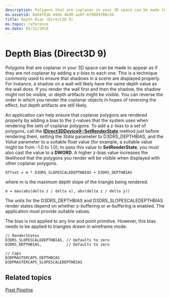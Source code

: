 ```yaml
---
description: Polygons that are coplanar in your 3D space can be made to appear as if they are not coplanar by adding a z-bias to each one.
ms.assetid: 0ab4f63b-49de-4bd0-a10f-6f90b9706c58
title: Depth Bias (Direct3D 9)
ms.topic: reference
ms.date: 05/31/2018
---
```


# Depth Bias (Direct3D 9)

Polygons that are coplanar in your 3D space can be made to appear as if they are not coplanar by adding a z-bias to each one. This is a technique commonly used to ensure that shadows in a scene are displayed properly. For instance, a shadow on a wall will likely have the same depth value as the wall does. If you render the wall first and then the shadow, the shadow might not be visible, or depth artifacts might be visible. You can reverse the order in which you render the coplanar objects in hopes of reversing the effect, but depth artifacts are still likely.

An application can help ensure that coplanar polygons are rendered properly by adding a bias to the z-values that the system uses when rendering the sets of coplanar polygons. To add a z-bias to a set of polygons, call the [**IDirect3DDevice9::SetRenderState**](/windows/win32/api/d3d9helper/nf-d3d9helper-idirect3ddevice9-setrenderstate) method just before rendering them, setting the *State* parameter to D3DRS\_DEPTHBIAS, and the *Value* parameter to a suitable float value (for example, a suitable value might be from -1.0 to 1.0); to pass this value to **SetRenderState**, you must also cast the value to a **DWORD**. A higher z-bias value increases the likelihood that the polygons you render will be visible when displayed with other coplanar polygons.


```
Offset = m * D3DRS_SLOPESCALEDEPTHBIAS + D3DRS_DEPTHBIAS
```



where m is the maximum depth slope of the triangle being rendered.


```
m = max(abs(delta z / delta x), abs(delta z / delta y)) 
```



The units for the D3DRS\_DEPTHBIAS and D3DRS\_SLOPESCALEDEPTHBIAS render states depend on whether z-buffering or w-buffering is enabled. The application must provide suitable values.

The bias is not applied to any line and point primitive. However, this bias needs to be applied to triangles drawn in wireframe mode.


```
// RenderStates
D3DRS_SLOPESCALEDEPTHBIAS, // Defaults to zero
D3DRS_DEPTHBIAS,           // Defaults to zero
```




```
// Caps
D3DPRASTERCAPS_DEPTHBIAS           
D3DPRASTERCAPS_SLOPESCALEDEPTHBIAS 
```



## Related topics

<dl> <dt>

[Pixel Pipeline](pixel-pipeline.md)
</dt> </dl>

 

 
